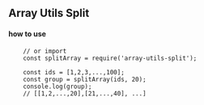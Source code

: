 ## Array Utils Split

#### how to use
```
    // or import
    const splitArray = require('array-utils-split');

    const ids = [1,2,3,...,100];
    const group = splitArray(ids, 20);
    console.log(group);
    // [[1,2,...,20],[21,...,40], ...]
```